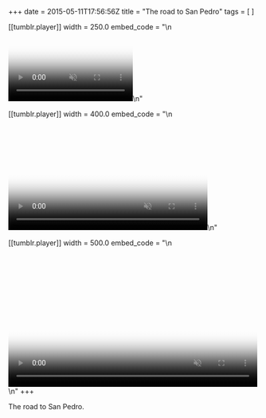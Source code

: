 +++
date = 2015-05-11T17:56:56Z
title = "The road to San Pedro"
tags = [ ]

[[tumblr.player]]
width = 250.0
embed_code = "\n<video  id='embed-5ae1a709aecf8236319132' class='crt-video crt-skin-default' width='250' height='141' poster='https://example.com/images/18/42/ade43489bc42cda2edf85d5681ff.jpg' preload='none' muted data-crt-video data-crt-options='{\"autoheight\":null,\"duration\":6,\"hdUrl\":false,\"filmstrip\":{\"url\":\"https://example.com/images/e0/3c/70258373fa6c7c50b5c639123a0a.jpg\",\"width\":\"200\",\"height\":\"112\"}}' >\n    <source src=\"https://wrongdirect2015.tumblr.com/video_file/t:FohxvswUIZ8_RKhMayG1Gw/118709485692/tumblr_no75uqIq631ur0rj0\" type=\"video/mp4\">\n</video>\n"

[[tumblr.player]]
width = 400.0
embed_code = "\n<video  id='embed-5ae1a709aecf8236319132' class='crt-video crt-skin-default' width='400' height='225' poster='https://example.com/images/18/42/ade43489bc42cda2edf85d5681ff.jpg' preload='none' muted data-crt-video data-crt-options='{\"autoheight\":null,\"duration\":6,\"hdUrl\":false,\"filmstrip\":{\"url\":\"https://example.com/images/e0/3c/70258373fa6c7c50b5c639123a0a.jpg\",\"width\":\"200\",\"height\":\"112\"}}' >\n    <source src=\"https://wrongdirect2015.tumblr.com/video_file/t:FohxvswUIZ8_RKhMayG1Gw/118709485692/tumblr_no75uqIq631ur0rj0\" type=\"video/mp4\">\n</video>\n"

[[tumblr.player]]
width = 500.0
embed_code = "\n<video  id='embed-5ae1a709aecf8236319132' class='crt-video crt-skin-default' width='500' height='281' poster='https://example.com/images/18/42/ade43489bc42cda2edf85d5681ff.jpg' preload='none' muted data-crt-video data-crt-options='{\"autoheight\":null,\"duration\":6,\"hdUrl\":false,\"filmstrip\":{\"url\":\"https://example.com/images/e0/3c/70258373fa6c7c50b5c639123a0a.jpg\",\"width\":\"200\",\"height\":\"112\"}}' >\n    <source src=\"https://wrongdirect2015.tumblr.com/video_file/t:FohxvswUIZ8_RKhMayG1Gw/118709485692/tumblr_no75uqIq631ur0rj0\" type=\"video/mp4\">\n</video>\n"
+++

<p>The road to San Pedro.</p>
